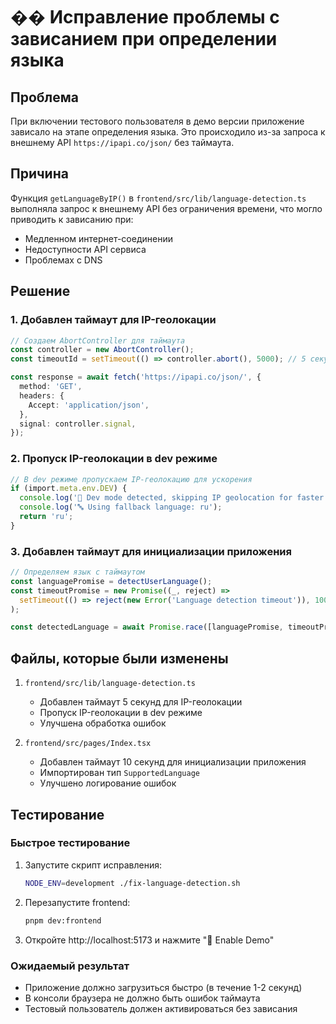 # �� Исправление проблемы с зависанием при определении языка

## Проблема
При включении тестового пользователя в демо версии приложение зависало на этапе определения языка. Это происходило из-за запроса к внешнему API `https://ipapi.co/json/` без таймаута.

## Причина
Функция `getLanguageByIP()` в `frontend/src/lib/language-detection.ts` выполняла запрос к внешнему API без ограничения времени, что могло приводить к зависанию при:
- Медленном интернет-соединении
- Недоступности API сервиса
- Проблемах с DNS

## Решение

### 1. Добавлен таймаут для IP-геолокации
```typescript
// Создаем AbortController для таймаута
const controller = new AbortController();
const timeoutId = setTimeout(() => controller.abort(), 5000); // 5 секунд таймаут

const response = await fetch('https://ipapi.co/json/', {
  method: 'GET',
  headers: {
    Accept: 'application/json',
  },
  signal: controller.signal,
});
```

### 2. Пропуск IP-геолокации в dev режиме
```typescript
// В dev режиме пропускаем IP-геолокацию для ускорения
if (import.meta.env.DEV) {
  console.log('🔧 Dev mode detected, skipping IP geolocation for faster startup');
  console.log('🔤 Using fallback language: ru');
  return 'ru';
}
```

### 3. Добавлен таймаут для инициализации приложения
```typescript
// Определяем язык с таймаутом
const languagePromise = detectUserLanguage();
const timeoutPromise = new Promise((_, reject) => 
  setTimeout(() => reject(new Error('Language detection timeout')), 10000)
);

const detectedLanguage = await Promise.race([languagePromise, timeoutPromise]) as SupportedLanguage;
```

## Файлы, которые были изменены

1. `frontend/src/lib/language-detection.ts`
   - Добавлен таймаут 5 секунд для IP-геолокации
   - Пропуск IP-геолокации в dev режиме
   - Улучшена обработка ошибок

2. `frontend/src/pages/Index.tsx`
   - Добавлен таймаут 10 секунд для инициализации приложения
   - Импортирован тип `SupportedLanguage`
   - Улучшено логирование ошибок

## Тестирование

### Быстрое тестирование
1. Запустите скрипт исправления:
   ```bash
   NODE_ENV=development ./fix-language-detection.sh
   ```

2. Перезапустите frontend:
   ```bash
   pnpm dev:frontend
   ```

3. Откройте http://localhost:5173 и нажмите "🧪 Enable Demo"

### Ожидаемый результат
- Приложение должно загрузиться быстро (в течение 1-2 секунд)
- В консоли браузера не должно быть ошибок таймаута
- Тестовый пользователь должен активироваться без зависания
